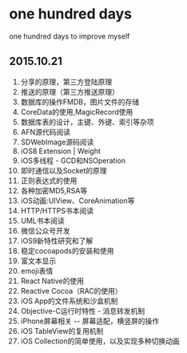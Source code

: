 # one hundred days
one hundred days to improve myself

2015.10.21
-----------
1. 分享的原理，第三方登陆原理
2. 推送的原理（第三方推送原理）
3. 数据库的操作FMDB，图片文件的存储
4. CoreData的使用,MagicRecord使用
5. 数据库表的设计，主键、外键、索引等杂项
5. AFN源代码阅读
6. SDWebImage源码阅读
7. iOS8 Extension | Weight
8. iOS多线程 - GCD和NSOperation
9. 即时通信以及Socket的原理
10. 正则表达式的使用
11. 各种加密MD5,RSA等
12. iOS动画:UIView、CoreAnimation等
13. HTTP/HTTPS书本阅读
14. UML书本阅读
15. 微信公众号开发
16. iOS9新特性研究和了解
17. 稳定cocoapods的安装和使用
18. 富文本显示
19. emoji表情
20. React Native的使用
21. Reactive Cocoa（RAC的使用）
22. iOS App的文件系统和沙盒机制
23. Objective-C运行时特性 - 消息转发机制
24. iPhone屏幕相关 -- 屏幕适配，横竖屏的操作
25. iOS TableView的复用机制
26. iOS Collection的简单使用，以及实现多种切换动画
